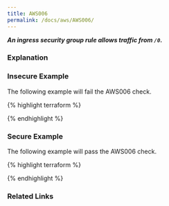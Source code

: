 ```yaml
---
title: AWS006
permalink: /docs/aws/AWS006/
---
```


***An ingress security group rule allows traffic from `/0`.***

### Explanation






### Insecure Example

The following example will fail the AWS006 check.

{% highlight terraform %}



{% endhighlight %}



### Secure Example

The following example will pass the AWS006 check.

{% highlight terraform %}



{% endhighlight %}


### Related Links


